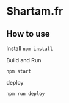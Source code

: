 Shartam.fr
===

## How to use

Install
`npm install`

Build and Run

`npm start`

deploy

`npm run deploy`